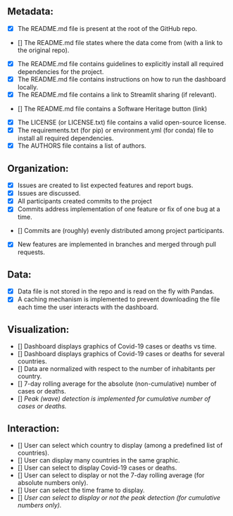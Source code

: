 ## Metadata:
- [x] The README.md file is present at the root of the GitHub repo.
- [] The README.md file states where the data come from (with a link to the original repo).
- [x] The README.md file contains guidelines to explicitly install all required dependencies for the project.
- [x] The README.md file contains instructions on how to run the dashboard locally.
- [x] The README.md file contains a link to Streamlit sharing (if relevant).
- [] The README.md file contains a Software Heritage button (link)
- [x] The LICENSE (or LICENSE.txt) file contains a valid open-source license.
- [x] The requirements.txt (for pip) or environment.yml (for conda) file to install all required dependencies.
- [x] The AUTHORS file contains a list of authors.

## Organization:
- [x] Issues are created to list expected features and report bugs.
- [x] Issues are discussed.
- [x] All participants created commits to the project
- [x] Commits address implementation of one feature or fix of one bug at a time.
- [] Commits are (roughly) evenly distributed among project participants.
- [x] New features are implemented in branches and merged through pull requests.

## Data:
- [x] Data file is not stored in the repo and is read on the fly with Pandas.
- [x] A caching mechanism is implemented to prevent downloading the file each time the user interacts with the dashboard.

## Visualization:
- [] Dashboard displays graphics of Covid-19 cases or deaths vs time.
- [] Dashboard displays graphics of Covid-19 cases or deaths for several countries.
- [] Data are normalized with respect to the number of inhabitants per country.
- [] 7-day rolling average for the absolute (non-cumulative) number of cases or deaths.
- [] *Peak (wave) detection is implemented for cumulative number of cases or deaths.*

## Interaction:
- [] User can select which country to display (among a predefined list of countries).
- [] User can display many countries in the same graphic.
- [] User can select to display Covid-19 cases or deaths.
- [] User can select to display or not the 7-day rolling average (for absolute numbers only).
- [] User can select the time frame to display.
- [] *User can select to display or not the peak detection (for cumulative numbers only).*
